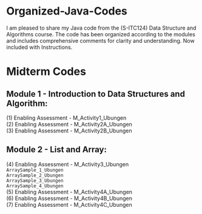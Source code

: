 # Organized-Java-Codes
I am pleased to share my Java code from the (S-ITC124) Data Structure and Algorithms course. The code has been organized according to the modules and includes comprehensive comments for clarity and understanding. Now included with Instructions.

# Midterm Codes 

## Module 1 - Introduction to Data Structures and Algorithm: <br />
(1) Enabling Assessment - M_Activity1_Ubungen <br />
(2) Enabling Assessment - M_Activity2A_Ubungen <br />
(3) Enabling Assessment - M_Activity2B_Ubungen <br />

## Module 2 - List and Array: <br />
(4) Enabling Assessment - M_Activity3_Ubungen <br />
  `ArraySample_1_Ubungen`  
  `ArraySample_2_Ubungen`  
  `ArraySample_3_Ubungen`  
  `ArraySample_4_Ubungen` 
<br />
(5) Enabling Assessment - M_Activity4A_Ubungen <br />
(6) Enabling Assessment - M_Activity4B_Ubungen <br />
(7) Enabling Assessment - M_Activity4C_Ubungen <br />

